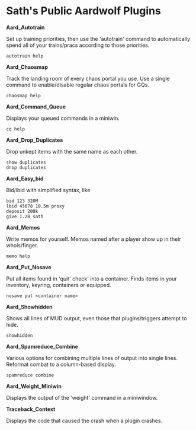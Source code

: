 # Sath's Public Aardwolf Plugins

**Aard_Autotrain**

Set up training priorities, then use the 'autotrain' command to automatically spend all of your trains/pracs according to those priorities.

```
autotrain help
```

**Aard_Chaosmap**

Track the landing room of every chaos portal you use. Use a single command to enable/disable regular chaos portals for GQs.

```
chaosmap help
```

**Aard_Command_Queue**

Displays your queued commands in a miniwin.

```
cq help
```

**Aard_Drop_Duplicates**

Drop unkept items with the same name as each other.

```
show duplicates
drop duplicates
```

**Aard_Easy_bid**

Bid/lbid with simplified syntax, like

```
bid 123 320M
lbid 45678 10.5m proxy
deposit 200k
give 1.2B sath
```

**Aard_Memos**

Write memos for yourself. Memos named after a player show up in their whois/finger.

```
memo help
```

**Aard_Put_Nosave**

Put all items found in 'quit' check' into a container. Finds items in your inventory, keyring, containers or equipped.

```
nosave put <container name>
```

**Aard_Showhidden**

Shows all lines of MUD output, even those that plugins/triggers attempt to hide.

```
showhidden
```

**Aard_Spamreduce_Combine**

Various options for combining multiple lines of output into single lines. Reformat combat to a column-based display.

```
spamreduce combine
```

**Aard_Weight_Miniwin**

Displays the output of the 'weight' command in a miniwindow.

**Traceback_Context**

Displays the code that caused the crash when a plugin crashes.